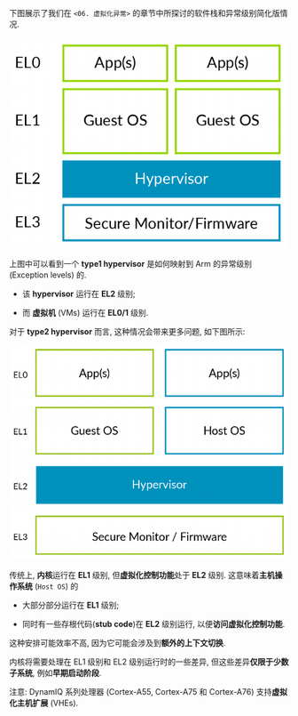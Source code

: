 
下图展示了我们在 `<06. 虚拟化异常>` 的章节中所探讨的软件栈和异常级别简化版情况.

<div align='center'>
<img src="./images/2025-02-22-10-07-44.png"/>
</div>

上图中可以看到一个 **type1 hypervisor** 是如何映射到 Arm 的异常级别 (Exception levels) 的.

* 该 **hypervisor** 运行在 **EL2** 级别;

* 而 **虚拟机** (VMs) 运行在 **EL0/1** 级别.

对于 **type2 hypervisor** 而言, 这种情况会带来更多问题, 如下图所示:

<div align='center'>
<img src="./images/2025-02-22-10-08-16.png"/>
</div>

传统上, **内核**运行在 **EL1** 级别, 但**虚拟化控制功能**处于 **EL2** 级别. 这意味着**主机操作系统** (`Host OS`) 的

* 大部分部分运行在 **EL1** 级别;

* 同时有一些存根代码(**stub code**)在 **EL2** 级别运行, 以便**访问虚拟化控制功能**.

这种安排可能效率不高, 因为它可能会涉及到**额外的上下文切换**.

内核将需要处理在 EL1 级别和 EL2 级别运行时的一些差异, 但这些差异**仅限于少数子系统**, 例如**早期启动阶段**.

注意: DynamIQ 系列处理器 (Cortex-A55, Cortex-A75 和 Cortex-A76) 支持**虚拟化主机扩展** (VHEs).

